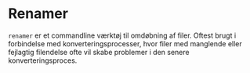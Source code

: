# Renamer
```renamer``` er et commandline værktøj til omdøbning af filer. Oftest brugt i forbindelse med konverteringsprocesser, hvor filer med manglende eller fejlagtig filendelse ofte vil skabe problemer i den senere konverteringsproces.